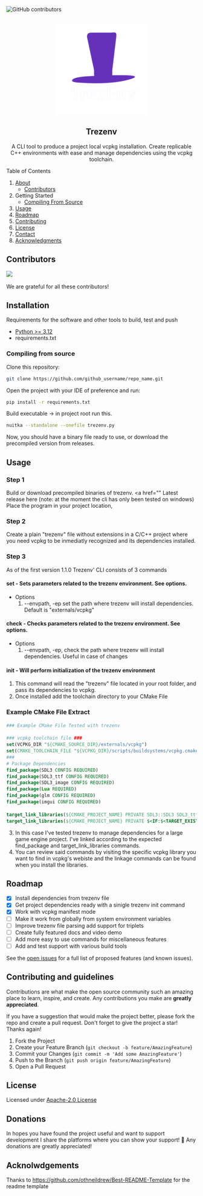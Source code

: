 ![GitHub contributors](https://img.shields.io/github/contributors/Sekuora/Trezenv?color=blue)

<br />
<div align="center">
  <a href="https://github.com/othneildrew/Best-README-Template">
    <img src="./resources/images/logo.png" alt="Logo" width="240" height="240">
  </a>

<h2 align="center">Trezenv </h2>

<p align="center">
    A CLI tool to produce a project local vcpkg installation. Create replicable C++ environments with ease and manage dependencies using the vcpkg toolchain. 
    <br />
    <!-- <a href="https://github.com/othneildrew/Best-README-Template"><strong>Explore the docs »</strong></a>
    <br />
    <br />
    <a href="https://github.com/othneildrew/Best-README-Template">View Demo</a>
    ·
    <a href="https://github.com/othneildrew/Best-README-Template/issues/new?labels=bug&template=bug-report---.md">Report Bug</a>
    ·
    <a href="https://github.com/othneildrew/Best-README-Template/issues/new?labels=enhancement&template=feature-request---.md">Request Feature</a> -->
  </p>
</div>

<!-- TABLE OF CONTENTS -->

<p>
  <summary>Table of Contents</summary>
  <ol>
    <li>
      <a href="#readme-top">About</a>
      <ul>
        <li><a href="#contributors">Contributors</a></li>
      </ul>
    </li>
    <li>
      Getting Started
      <ul>
        <li><a href="#compiling-from-source">Compiling From Source</a></li>
      </ul>
    </li>
    <li><a href="#usage">Usage</a></li>
    <li><a href="#roadmap">Roadmap</a></li>
    <li><a href="#Contributing-and-guidelines">Contributing</a></li>
    <li><a href="#license">License</a></li>
    <li><a href="#donations">Contact</a></li>
    <li><a href="#acknowledgments">Acknowledgments</a></li>
  </ol>
</p>

## Contributors

<a href="https://github.com/Sekuora/Trezenv/graphs/contributors">
  <img src="https://contrib.rocks/image?repo=Sekuora/Trezenv" />
</a>

We are grateful for all these contributors!


## Installation

Requirements for the software and other tools to build, test and push 
- [Python >= 3.12](https://www.python.org/downloads/)
- requirements.txt


### Compiling from source

Clone this repository:

  ```sh
  git clone https://github.com/github_username/repo_name.git
  ```

Open the project with your IDE of preference and run:

  ```sh
  pip install -r requirements.txt
  ```

Build executable -> in project root run this.
  ```sh
  nuitka --standalone --onefile trezenv.py
  ```

Now, you should have a binary file ready to use, or download the precompiled version from releases.


## Usage

### Step 1
Build or download precompiled binaries of trezenv.   <a href="" Latest release here </a> (note: at the moment the cli has only been tested on windows)
Place the program in your project location, 


### Step 2
Create a plain "trezenv" file without extensions in a C/C++ project where you need vcpkg to be inmediatly recognized and its dependencies installed.

### Step 3
As of the first version 1.1.0 Trezenv' CLI consists of 3 commands
#### set - Sets parameters related to the trezenv environment. See options.
  - Options
    1. --envpath, -ep set the path where trezenv will install dependencies. Default is "externals/vcpkg"
#### check - Checks parameters related to the trezenv environment. See options.
 - Options
     1. --envpath, -ep, check the path where trezenv will install dependencies. Useful in case of changes
#### init - Will perform initialization of the trezenv environment
1. This command will read the "trezenv" file located in your root folder, and pass its dependencies to vcpkg.
2. Once installed add the toolchain directory to your CMake File

### Example CMake File Extract
```CMake
### Example CMake File Tested with trezenv

### vcpkg toolchain file ### 
set(VCPKG_DIR "${CMAKE_SOURCE_DIR}/externals/vcpkg")
set(CMAKE_TOOLCHAIN_FILE "${VCPKG_DIR}/scripts/buildsystems/vcpkg.cmake" CACHE STRING "Vcpkg toolchain file")
###
# Package Dependencies
find_package(SDL3 CONFIG REQUIRED)
find_package(SDL3_ttf CONFIG REQUIRED)
find_package(SDL3_image CONFIG REQUIRED)
find_package(Lua REQUIRED)
find_package(glm CONFIG REQUIRED)
find_package(imgui CONFIG REQUIRED)

target_link_libraries(${CMAKE_PROJECT_NAME} PRIVATE SDL3::SDL3 SDL3_ttf::SDL3_ttf-shared imgui::imgui ${LUA_LIBRARIES} glm::glm-header-only)
target_link_libraries(${CMAKE_PROJECT_NAME} PRIVATE $<IF:$<TARGET_EXISTS:SDL3_image::SDL3_image-shared>,SDL3_image::SDL3_image-shared,SDL3_image::SDL3_image-static>)

```

3. In this case I've tested trezenv to manage dependencies for a large game engine project. I've linked according to the expected find_package and target_link_libraries commands.
4. You can review said commands by visiting the specific vcpkg library you want to find in vcpkg's webiste and the linkage commands can be found when you install the libraries.

<!-- ROADMAP -->

## Roadmap

- [X] Install dependencies from trezenv file
- [X] Get project dependencies ready with a sinigle trezenv init command
- [X] Work with vcpkg manifest mode
- [ ] Make it work from globally from system environment variables
- [ ] Improve trezenv file parsing add support for triplets
- [ ] Create fully featured docs and video demo
- [ ] Add more easy to use commands for miscellaneous features
- [ ] Add and test support with various build tools

See the [open issues](https://github.com/Sekuora/Trezenv/issues) for a full list of proposed features (and known issues).

<!-- CONTRIBUTING -->

## Contributing and guidelines

Contributions are what make the open source community such an amazing place to learn, inspire, and create. Any contributions you make are **greatly appreciated**.

If you have a suggestion that would make the project better, please fork the repo and create a pull request.
Don't forget to give the project a star! Thanks again!

1. Fork the Project
2. Create your Feature Branch (`git checkout -b feature/AmazingFeature`)
3. Commit your Changes (`git commit -m 'Add some AmazingFeature'`)
4. Push to the Branch (`git push origin feature/AmazingFeature`)
5. Open a Pull Request


<!-- License -->

## License

 Licensed under <a href="https://www.tldrlegal.com/license/apache-license-2-0-apache-2-0" >  Apache-2.0 License
    
  </a>

## Donations

In hopes you have found the project useful and want to support development I share the platforms where you can show your support! 💓 Any donations are greatly appreciated!

## Acknolwdgements
Thanks to https://github.com/othneildrew/Best-README-Template for the readme template


